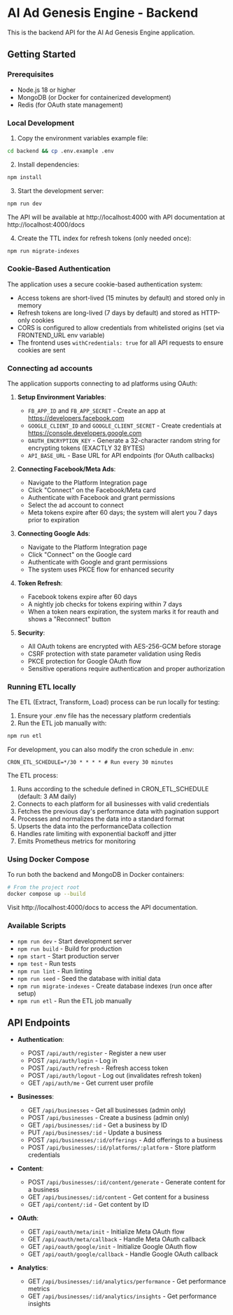 
# AI Ad Genesis Engine - Backend

This is the backend API for the AI Ad Genesis Engine application.

## Getting Started

### Prerequisites

- Node.js 18 or higher
- MongoDB (or Docker for containerized development)
- Redis (for OAuth state management)

### Local Development

1. Copy the environment variables example file:

```bash
cd backend && cp .env.example .env
```

2. Install dependencies:

```bash
npm install
```

3. Start the development server:

```bash
npm run dev
```

The API will be available at http://localhost:4000 with API documentation at http://localhost:4000/docs

4. Create the TTL index for refresh tokens (only needed once):

```bash
npm run migrate-indexes
```

### Cookie-Based Authentication

The application uses a secure cookie-based authentication system:

- Access tokens are short-lived (15 minutes by default) and stored only in memory
- Refresh tokens are long-lived (7 days by default) and stored as HTTP-only cookies
- CORS is configured to allow credentials from whitelisted origins (set via FRONTEND_URL env variable)
- The frontend uses `withCredentials: true` for all API requests to ensure cookies are sent

### Connecting ad accounts

The application supports connecting to ad platforms using OAuth:

1. **Setup Environment Variables**:
   - `FB_APP_ID` and `FB_APP_SECRET` - Create an app at https://developers.facebook.com
   - `GOOGLE_CLIENT_ID` and `GOOGLE_CLIENT_SECRET` - Create credentials at https://console.developers.google.com
   - `OAUTH_ENCRYPTION_KEY` - Generate a 32-character random string for encrypting tokens (EXACTLY 32 BYTES)
   - `API_BASE_URL` - Base URL for API endpoints (for OAuth callbacks)

2. **Connecting Facebook/Meta Ads**:
   - Navigate to the Platform Integration page
   - Click "Connect" on the Facebook/Meta card
   - Authenticate with Facebook and grant permissions
   - Select the ad account to connect
   - Meta tokens expire after 60 days; the system will alert you 7 days prior to expiration

3. **Connecting Google Ads**:
   - Navigate to the Platform Integration page
   - Click "Connect" on the Google card
   - Authenticate with Google and grant permissions
   - The system uses PKCE flow for enhanced security

4. **Token Refresh**:
   - Facebook tokens expire after 60 days
   - A nightly job checks for tokens expiring within 7 days
   - When a token nears expiration, the system marks it for reauth and shows a "Reconnect" button

5. **Security**:
   - All OAuth tokens are encrypted with AES-256-GCM before storage
   - CSRF protection with state parameter validation using Redis
   - PKCE protection for Google OAuth flow
   - Sensitive operations require authentication and proper authorization

### Running ETL locally

The ETL (Extract, Transform, Load) process can be run locally for testing:

1. Ensure your .env file has the necessary platform credentials
2. Run the ETL job manually with:

```bash
npm run etl
```

For development, you can also modify the cron schedule in .env:

```
CRON_ETL_SCHEDULE=*/30 * * * * # Run every 30 minutes
```

The ETL process:

1. Runs according to the schedule defined in CRON_ETL_SCHEDULE (default: 3 AM daily)
2. Connects to each platform for all businesses with valid credentials
3. Fetches the previous day's performance data with pagination support
4. Processes and normalizes the data into a standard format
5. Upserts the data into the performanceData collection
6. Handles rate limiting with exponential backoff and jitter
7. Emits Prometheus metrics for monitoring

### Using Docker Compose

To run both the backend and MongoDB in Docker containers:

```bash
# From the project root
docker compose up --build
```

Visit http://localhost:4000/docs to access the API documentation.

### Available Scripts

- `npm run dev` - Start development server
- `npm run build` - Build for production
- `npm start` - Start production server
- `npm test` - Run tests
- `npm run lint` - Run linting
- `npm run seed` - Seed the database with initial data
- `npm run migrate-indexes` - Create database indexes (run once after setup)
- `npm run etl` - Run the ETL job manually

## API Endpoints

- **Authentication**:
  - POST `/api/auth/register` - Register a new user
  - POST `/api/auth/login` - Log in
  - POST `/api/auth/refresh` - Refresh access token
  - POST `/api/auth/logout` - Log out (invalidates refresh token)
  - GET `/api/auth/me` - Get current user profile

- **Businesses**:
  - GET `/api/businesses` - Get all businesses (admin only)
  - POST `/api/businesses` - Create a business (admin only)
  - GET `/api/businesses/:id` - Get a business by ID
  - PUT `/api/businesses/:id` - Update a business
  - POST `/api/businesses/:id/offerings` - Add offerings to a business
  - POST `/api/businesses/:id/platforms/:platform` - Store platform credentials

- **Content**:
  - POST `/api/businesses/:id/content/generate` - Generate content for a business
  - GET `/api/businesses/:id/content` - Get content for a business
  - GET `/api/content/:id` - Get content by ID

- **OAuth**:
  - GET `/api/oauth/meta/init` - Initialize Meta OAuth flow
  - GET `/api/oauth/meta/callback` - Handle Meta OAuth callback
  - GET `/api/oauth/google/init` - Initialize Google OAuth flow
  - GET `/api/oauth/google/callback` - Handle Google OAuth callback

- **Analytics**:
  - GET `/api/businesses/:id/analytics/performance` - Get performance metrics
  - GET `/api/businesses/:id/analytics/insights` - Get performance insights
